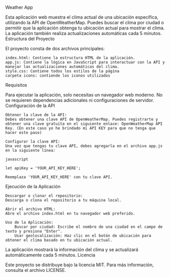 Weather App

Esta aplicación web muestra el clima actual de una ubicación específica, utilizando la API de OpenWeatherMap. Puedes buscar el clima por ciudad o permitir que la aplicación obtenga tu ubicación actual para mostrar el clima. La aplicación también realiza actualizaciones automáticas cada 5 minutos.
Estructura del Proyecto

El proyecto consta de dos archivos principales:

    index.html: Contiene la estructura HTML de la aplicación.
    app.js: Contiene la lógica en JavaScript para interactuar con la API y manejar las actualizaciones automáticas del clima.
    style.css: Contiene todos los estilos de la página
    carpeta icons: contiende los iconos utilizados

Requisitos

Para ejecutar la aplicación, solo necesitas un navegador web moderno. No se requieren dependencias adicionales ni configuraciones de servidor.
Configuración de la API

    Obtener la clave de la API:
    Debes obtener una clave API de OpenWeatherMap. Puedes registrarte y obtener una clave gratuita en el siguiente enlace: OpenWeatherMap API Key. (En este caso yo he brindado mi API KEY para que no tenga que hacer este paso)

    Configurar la clave API:
    Una vez que tengas tu clave API, debes agregarla en el archivo app.js en la siguiente línea:

    javascript

    let apiKey = 'YOUR_API_KEY_HERE';

    Reemplaza 'YOUR_API_KEY_HERE' con tu clave API.

Ejecución de la Aplicación

    Descargar o clonar el repositorio:
    Descarga o clona el repositorio a tu máquina local.

    Abrir el archivo HTML:
    Abre el archivo index.html en tu navegador web preferido.

    Uso de la Aplicación:
        Buscar por ciudad: Escribe el nombre de una ciudad en el campo de texto y presiona "Enter".
        Usar geolocalización: Haz clic en el botón de ubicación para obtener el clima basado en tu ubicación actual.

La aplicación mostrará la información del clima y se actualizará automáticamente cada 5 minutos.
Licencia

Este proyecto se distribuye bajo la licencia MIT. Para más información, consulta el archivo LICENSE.
